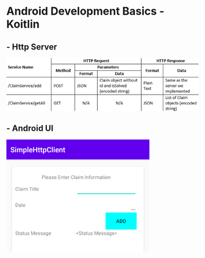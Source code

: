 # Android Development Basics - Koitlin
## -  Http Server
![Expected image of app](images/REST_ACTIONS.PNG)
## -  Android UI
![Expected image of app](images/pic_1.png)



